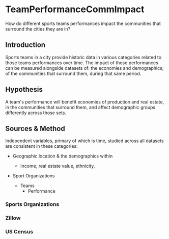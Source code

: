 # TeamPerformanceCommImpact

How do different sports teams performances impact the communities that surround the cities they are in?


## Introduction

Sports teams in a city provide historic data in various categories related to those teams performances over time. The impact of those performances can be measured alongside datasets of: the economies and demographics; of the communities that surround them, during that same period. 

## Hypothesis

A team's performance will benefit economies of production and real estate, in the communities that surround them, and affect demographic groups differently across those sets. 

## Sources & Method

Independent variables, primary of which is time, studied across all datasets are consistent in these categories:
- Geographic location & the demographics within
  - Income, real estate value, ethnicity, 
  
- Sport Organizations
  - Teams
    - Performance
    
### Sports Organizations

### Zillow

### US Census
